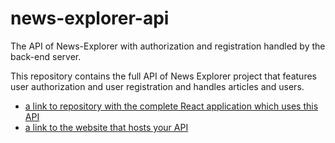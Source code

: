 # news-explorer-api
The API of News-Explorer with authorization and registration handled by the back-end server.

This repository contains the full API of News Explorer project that features user authorization and user registration and handles articles and users.
* [a link to repository with the complete React application which uses this API](https://github.com/tomerasulin/news-explorer-api)
* [a link to the website that hosts your API](https://news-explorer.students.nomoredomainssbs.ru/)
